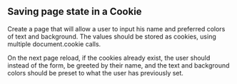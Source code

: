 ## Saving page state in a Cookie

Create a page that will allow a user to input his name and preferred colors of text and background. The values should be stored as cookies, using multiple document.cookie calls.

On the next page reload, if the cookies already exist, the user should instead of the form, be greeted by their name, and the text and background colors should be preset to what the user has previously set.